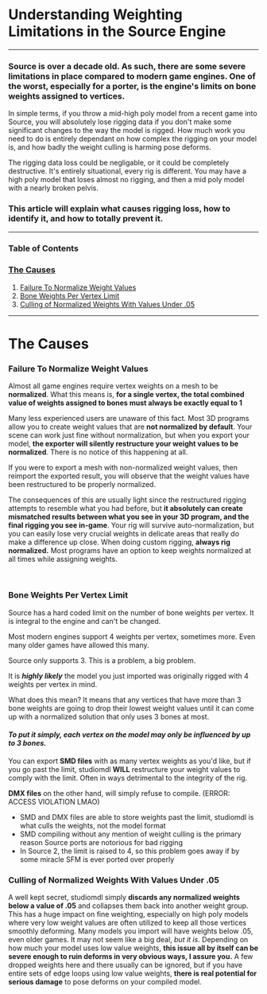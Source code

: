 # Understanding Weighting Limitations in the Source Engine
-----

### Source is over a decade old. As such, there are some severe limitations in place compared to modern game engines. One of the worst, especially for a porter, is the engine's limits on bone weights assigned to vertices.

In simple terms, if you throw a mid-high poly model from a recent game into Source, you will absolutely lose rigging data if you don't make some significant changes to the way the model is rigged. How much work you need to do is entirely dependant on how complex the rigging on your model is, and how badly the weight culling is harming pose deforms.


The rigging data loss could be negligable, or it could be completely destructive. It's entirely situational, every rig is different. You may have a high poly model that loses almost no rigging, and then a mid poly model with a nearly broken pelvis.


### This article will explain what causes rigging loss, how to identify it, and how to totally prevent it.
-----

### Table of Contents

### [The Causes](rigging.md#the-causes-1)
1. [Failure To Normalize Weight Values](rigging.md#failure-to-normalize-weight-values)
2. [Bone Weights Per Vertex Limit](rigging.md#bone-weights-per-vertex-limit)
3. [Culling of Normalized Weights With Values Under .05](rigging.md#culling-of-normalized-weights-with-values-under-05)
-----

# The Causes


### Failure To Normalize Weight Values

Almost all game engines require vertex weights on a mesh to be **normalized**. What this means is, **for a single vertex, the total combined value of weights assigned to bones must always be exactly equal to 1**

Many less experienced users are unaware of this fact. Most 3D programs allow you to create weight values that are **not normalized by default**. Your scene can work just fine without normalization, but when you export your model, **the exporter will silently restructure your weight values to be normalized**. There is no notice of this happening at all.

If you were to export a mesh with non-normalized weight values, then reimport the exported result, you will observe that the weight values have been restructured to be properly normalized.

The consequences of this are usually light since the restructured rigging attempts to resemble what you had before, but **it absolutely can create mismatched results between what you see in your 3D program, and the final rigging you see in-game**. Your rig will survive auto-normalization,  but you can easily lose very crucial weights in delicate areas that really do make a difference up close. When doing custom rigging, **always rig normalized.** Most programs have an option to keep weights normalized at all times while assigning weights.
 

 
### Bone Weights Per Vertex Limit

Source has a hard coded limit on the number of bone weights per vertex. It is integral to the engine and can't be changed.

Most modern engines support 4 weights per vertex, sometimes more. Even many older games have allowed this many.

Source only supports 3. This is a problem, a big problem.

It is _**highly likely**_ the model you just imported was originally rigged with 4 weights per vertex in mind.

What does this mean? It means that any vertices that have more than 3 bone weights are going to drop their lowest weight values until it can come up with a normalized solution that only uses 3 bones at most.

#### _To put it simply, each vertex on the model may only be influenced by up to 3 bones._

You can export **SMD files** with as many vertex weights as you'd like, but if you go past the limit, studiomdl **WILL** restructure your weight values to comply with the limit. Often in ways detrimental to the integrity of the rig.

**DMX files** on the other hand, will simply refuse to compile. (ERROR: ACCESS VIOLATION LMAO)

- SMD and DMX files are able to store weights past the limit, studiomdl is what culls the weights, not the model format
- SMD compiling without any mention of weight culling is the primary reason Source ports are notorious for bad rigging
- In Source 2, the limit is raised to 4, so this problem goes away if by some miracle SFM is ever ported over properly
 
### Culling of Normalized Weights With Values Under .05

A well kept secret, studiomdl simply **discards any normalized weights below a value of .05** and collapses them back into another weight group. This has a huge impact on fine weighting, especially on high poly models where very low weight values are often utilized to keep all those vertices smoothly deforming. Many models you import will have weights below .05, even older games. It may not seem like a big deal, _but it is_. Depending on how much your model uses low value weights, **this issue all by itself can be severe enough to ruin deforms in very obvious ways, I assure you.** A few dropped weights here and there usually can be ignored, but if you have entire sets of edge loops using low value weights, **there is real potential for serious damage** to pose deforms on your compiled model.
